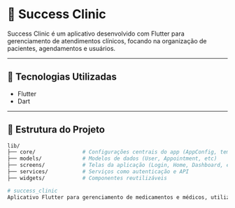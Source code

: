 # 💼 Success Clinic

Success Clinic é um aplicativo desenvolvido com Flutter para gerenciamento de atendimentos clínicos, focando na organização de pacientes, agendamentos e usuários.

---

## 📱 Tecnologias Utilizadas

- Flutter
- Dart

---

## 📁 Estrutura do Projeto

```bash
lib/
├── core/               # Configurações centrais do app (AppConfig, temas, etc)
├── models/             # Modelos de dados (User, Appointment, etc)
├── screens/            # Telas da aplicação (Login, Home, Dashboard, etc)
├── services/           # Serviços como autenticação e API
├── widgets/            # Componentes reutilizáveis

# success_clinic
Aplicativo Flutter para gerenciamento de medicamentos e médicos, utilizando Hive como banco de dados local. Permite salvar, listar e organizar informações como nome, especialidade, CRM e prescrições de forma offline, com suporte a serialização JSON.

